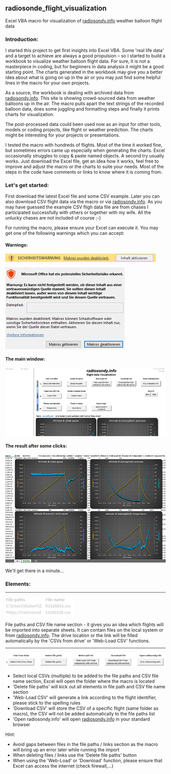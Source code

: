 ## radiosonde_flight_visualization
Excel VBA macro for visualization of [radiosondy.info](https://radiosondy.info) weather balloon flight data

### Introduction:
I started this project to get first insights into Excel VBA. Some 'real life data' and a target to achieve are always a good propulsion – so I started to build a workbook to visualize weather balloon flight data. 
For sure, it is not a masterpiece in coding, but for beginners in data analysis it might be a good starting point. The charts generated in the workbook may give you a better idea about what is going on up in the air or you may just find some helpful lines in the macro for your own projects.

As a source, the workbook is dealing with archived data from [radiosondy.info](https://radiosondy.info). This site is showing crowd-sourced data from weather balloons up in the air. 
The macro pulls apart the text strings of the recorded balloon data, does some juggling and formatting steps and finally it prints charts for visualization.

The post-processed data could been used now as an input for other tools, models or coding projects, like flight or weather prediction. The charts might be interesting for your projects or presentations.

I tested the macro with hundreds of flights. Most of the time it worked fine, but sometimes errors came up especially when generating the charts. Excel occasionally struggles to copy & paste named objects. A second try usually works. Just download the Excel file, get an idea how it works, feel free to improve and adjust the macro or the charts to suite your needs. Most of the steps in the code have comments or links to know where it is coming from.

### Let's get started:
First download the latest Excel file and some CSV example. Later you can also download CSV flight data via the macro or via [radiosondy.info](https://radiosondy.info). As you may have guessed the example CSV fligh data file are from chases I participated successfully with others or together with my wife. All the unlucky chases are not included of course ;-)

For running the macro, please ensure your Excel can execute it. You may get one of the following warnings which you can accept:

#### Warnings:
![Activate_Macros.PNG](__used_asset__/Activate_Macros.PNG)

![Activate_Macros_2.PNG](__used_asset__/Activate_Macros_2.PNG)


#### The main window:
![Main_window.png](__used_asset__/Main_window.png)

#### The result after some clicks:
![Example_output.png](__used_asset__/Example_output.png)

We'll get there in a minute...

### Elements:
---
![Overview_Files.PNG](__used_asset__/Overview_Files.PNG)

File paths and CSV file name section - it gives you an idea which flights will be imported into separate sheets. It can contain files on the local system or from [radiosondy.info](https://radiosondy.info). The drive location or the link will be filled automatically by the 'CSVs from drive' or 'Web-Load CSV' functions.

---
![Buttons_I.PNG](__used_asset__/Buttons_I.PNG)
- Select local CSVs (multiple) to be added to the file paths and CSV file name section, Excel will open the folder where the macro is located
- 'Delete file paths' will kick out all elements in file path and CSV file name section
- 'Web-Load CSV' will generate a link according to the flight identifier, please stick to the spelling rules
- 'Download CSV' will store the CSV of a specific flight (same folder as macro), the CSV will not be added automatically to the file paths list
- 'Open radiosondy.info' will open [radiosondy.info](https://radiosondy.info) in your standard browser

Hint:
- Avoid gaps between files in the file paths / links section as the macro will bring up an error later while running the import
- When deleting files / links use the 'Delete file paths' button
- When using the 'Web-Load' or 'Download' function, please ensure that Excel can access the internet (check firewall,...)



